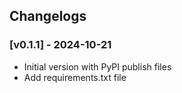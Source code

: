 


## Changelogs

### [v0.1.1] - 2024-10-21
*   Initial version with PyPI publish files
*   Add requirements.txt file
